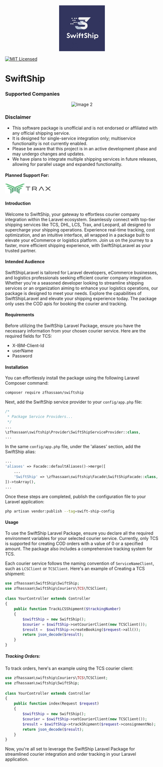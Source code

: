 <!--suppress ALL -->
<p align="center">
  <img src="./assets/images/swiftship.jpeg" alt="SwiftShip Laravel Package" width="150"/><br/>
</p>

[![MIT Licensed](https://img.shields.io/badge/license-MIT-brightgreen.svg?style=flat-square)](LICENSE)

# SwiftShip
### Supported Companies

<p align="center">
  <img src="https://www.tcsexpress.com/TCS.svg" alt="Image 2" width="150"/>

[//]: # (  <img src="./assets/images/image3.jpeg" alt="Image 3" width="150"/>)

[//]: # (  <img src="./assets/images/image4.jpeg" alt="Image 4" width="150"/>)
</p>



### Disclaimer
* This software package is unofficial and is not endorsed or affiliated with any official shipping service.
* It is designed for single-service integration only; multiservice functionality is not currently enabled.
* Please be aware that this project is in an active development phase and may undergo changes and updates.
* We have plans to integrate multiple shipping services in future releases, allowing for parallel usage and expanded functionality.

#### Planned Support For:
  <img style="margin-right: 30px;" src="./assets/images/trax-logo.svg" alt="Image 1" width="150"/>

#### Introduction
Welcome to SwiftShip, your gateway to effortless courier company integration within the Laravel ecosystem.
Seamlessly connect with top-tier shipping services like TCS, DHL, LCS, Trax, and Leopard, all designed to supercharge your shipping operations. Experience real-time tracking, cost optimization, and an intuitive interface, all wrapped in a package built to elevate your eCommerce or logistics platform. Join us on the journey to a faster, more efficient shipping experience, with SwiftShipLaravel as your trusted partner.

#### Intended Audience
SwiftShipLaravel is tailored for Laravel developers, eCommerce businesses, and logistics professionals seeking efficient courier company integration. Whether you're a seasoned developer looking to streamline shipping services or an organization aiming to enhance your logistics operations, our package is designed to meet your needs. Explore the capabilities of SwiftShipLaravel and elevate your shipping experience today.
The package only uses the COD apis for booking the courier and tracking.

#### Requirements

Before utilizing the SwiftShip Laravel Package, ensure you have the necessary information from your chosen courier service. Here are the required fields for TCS:

- X-IBM-Client-Id
- userName
- Password

#### Installation

You can effortlessly install the package using the following Laravel Composer command:

```bash
composer require zfhassaan/swiftship
```

Next, add the SwiftShip service provider to your `config/app.php` file:

```php
/*
 * Package Service Providers...
 */
...
\zfhassaan\swiftship\Provider\SwiftShipServiceProvider::class,
...
```

In the same `config/app.php` file, under the 'aliases' section, add the SwiftShip alias:

```php 
...
'aliases' => Facade::defaultAliases()->merge([
    ...
    'SwiftShip' => \zfhassaan\swiftship\Facade\SwiftShipFacade::class,
])->toArray(),
...
```

Once these steps are completed, publish the configuration file to your Laravel application:

```bash 
php artisan vendor:publish --tag=swift-ship-config
```

#### Usage

To use the SwiftShip Laravel Package, ensure you declare all the required environment variables for your selected courier service. Currently, only TCS is supported for creating COD orders with a value of 0 or a specified amount. The package also includes a comprehensive tracking system for TCS.

Each courier service follows the naming convention of `ServiceNameClient`, such as `LCSClient` or `TCSClient`. Here's an example of Creating a TCS shipment:

```php
use zfhassaan\SwiftShip\SwiftShip;
use zfhassaan\SwiftShip\Couriers\TCS\TCSClient;

class YourController extends Controller
{
    public function TrackLCSShipment($trackingNumber)
    {
        $swiftShip = new SwiftShip();
        $courier = $swiftShip->setCourierClient(new TCSClient());
        $result =  $swiftShip->createBooking($request->all());
        return json_decode($result);
    }
}
```

##### Tracking Orders:

To track orders, here's an example using the TCS courier client:

```php
use zfhassaan\swiftship\Couriers\TCS\TCSClient;
use zfhassaan\swiftship\SwiftShip;

class YourController extends Controller
{
    public function index(Request $request)
    {
        $swiftShip = new SwiftShip();
        $courier = $swiftShip->setCourierClient(new TCSClient());
        $result = $swiftShip->trackShipment($request->consignmentNo);
        return json_decode($result);
    }
}
```

Now, you're all set to leverage the SwiftShip Laravel Package for streamlined courier integration and order tracking in your Laravel application.
